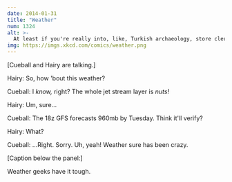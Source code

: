 ```yaml
---
date: 2014-01-31
title: "Weather"
num: 1324
alt: >-
  At least if you're really into, like, Turkish archaeology, store clerks aren't like 'hey, how 'bout those Derinkuyu underground cities!' when they're trying to be polite.
img: https://imgs.xkcd.com/comics/weather.png
---
```

[Cueball and Hairy are talking.]

Hairy: So, how 'bout this weather?

Cueball: I *know,* right? The whole jet stream layer is *nuts!*

Hairy: Um, sure...

Cueball: The 18z GFS forecasts 960mb by Tuesday. Think it'll verify?

Hairy: What?

Cueball: ...Right. Sorry. Uh, yeah! Weather sure has been crazy.

[Caption below the panel:]

Weather geeks have it tough.